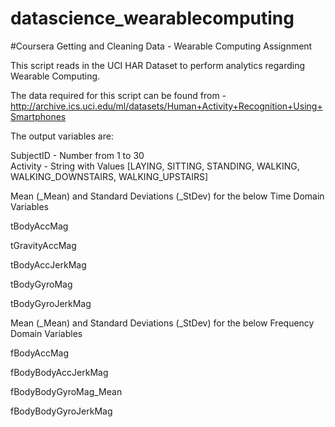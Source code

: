# datascience_wearablecomputing 
#Coursera Getting and Cleaning Data - Wearable Computing Assignment

This script reads in the UCI HAR Dataset to perform analytics regarding Wearable Computing. 

The data required for this script can be found from - http://archive.ics.uci.edu/ml/datasets/Human+Activity+Recognition+Using+Smartphones 

The output variables are:

SubjectID - Number from 1 to 30       
Activity - String with Values [LAYING, SITTING, STANDING, WALKING, WALKING_DOWNSTAIRS, WALKING_UPSTAIRS]

Mean (_Mean) and Standard Deviations (_StDev) for the below Time Domain Variables

 tBodyAccMag

 tGravityAccMag

 tBodyAccJerkMag

 tBodyGyroMag

 tBodyGyroJerkMag

Mean (_Mean) and Standard Deviations (_StDev) for the below Frequency Domain Variables

 fBodyAccMag

 fBodyBodyAccJerkMag

 fBodyBodyGyroMag_Mean

 fBodyBodyGyroJerkMag
 